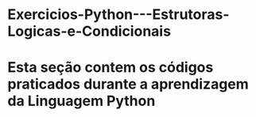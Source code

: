 # Exercicios-Python---Estrutoras-Logicas-e-Condicionais

# Esta seção contem os códigos praticados durante a aprendizagem da Linguagem Python
